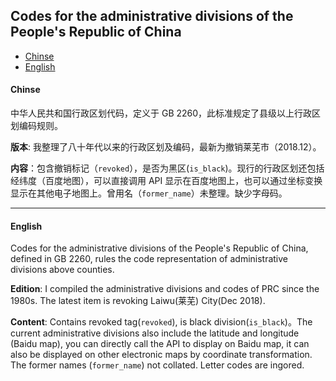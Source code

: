 ## Codes for the administrative divisions of the People's Republic of China

* [Chinse](#chinse)
* [English](#english)

#### Chinse

中华人民共和国行政区划代码，定义于 GB 2260，此标准规定了县级以上行政区划编码规则。

**版本**: 我整理了八十年代以来的行政区划及编码，最新为撤销莱芜市（2018.12）。

**内容**：包含撤销标记（`revoked`），是否为黑区(`is_black`)。现行的行政区划还包括经纬度（百度地图），可以直接调用 API 显示在百度地图上，也可以通过坐标变换显示在其他电子地图上。曾用名（`former_name`）未整理。缺少字母码。


-----------------------

#### English

Codes for the administrative divisions of the People's Republic of China, defined in GB 2260, rules the code representation of administrative divisions above counties.

**Edition**: I compiled the administrative divisions and codes of PRC since the 1980s. The latest item is revoking Laiwu(莱芜) City(Dec 2018).

**Content**: Contains revoked tag(`revoked`), is black division(`is_black`)。The current administrative divisions also include the latitude and longitude (Baidu map), you can directly call the API to display on Baidu map, it can also be displayed on other electronic maps by coordinate transformation. The former names (`former_name`) not collated. Letter codes are ingored.

